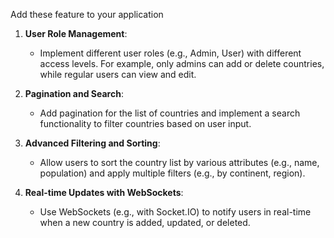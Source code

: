 Add these feature to your application

1. **User Role Management**:

   - Implement different user roles (e.g., Admin, User) with different access levels. For example, only admins can add or delete countries, while regular users can view and edit.

2. **Pagination and Search**:

   - Add pagination for the list of countries and implement a search functionality to filter countries based on user input.

3. **Advanced Filtering and Sorting**:

   - Allow users to sort the country list by various attributes (e.g., name, population) and apply multiple filters (e.g., by continent, region).

4. **Real-time Updates with WebSockets**:
   - Use WebSockets (e.g., with Socket.IO) to notify users in real-time when a new country is added, updated, or deleted.
